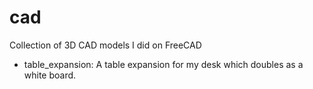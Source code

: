 # cad
Collection of 3D CAD models I did on FreeCAD

* table_expansion: A table expansion for my desk which doubles as a 
white board.
